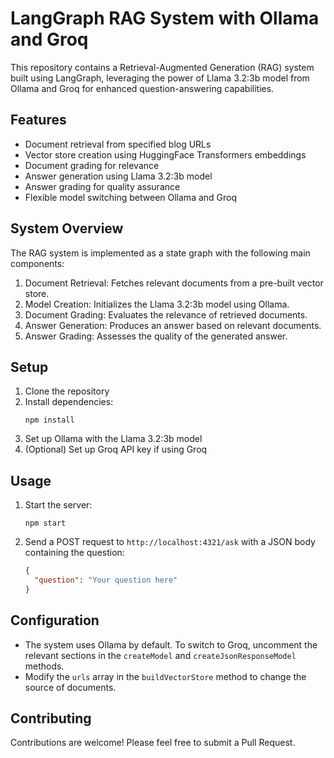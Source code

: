 # LangGraph RAG System with Ollama and Groq

This repository contains a Retrieval-Augmented Generation (RAG) system built using LangGraph, leveraging the power of Llama 3.2:3b model from Ollama and Groq for enhanced question-answering capabilities.

## Features

- Document retrieval from specified blog URLs
- Vector store creation using HuggingFace Transformers embeddings
- Document grading for relevance
- Answer generation using Llama 3.2:3b model
- Answer grading for quality assurance
- Flexible model switching between Ollama and Groq

## System Overview

The RAG system is implemented as a state graph with the following main components:

1. Document Retrieval: Fetches relevant documents from a pre-built vector store.
2. Model Creation: Initializes the Llama 3.2:3b model using Ollama.
3. Document Grading: Evaluates the relevance of retrieved documents.
4. Answer Generation: Produces an answer based on relevant documents.
5. Answer Grading: Assesses the quality of the generated answer.

## Setup

1. Clone the repository
2. Install dependencies:
   ```
   npm install
   ```
3. Set up Ollama with the Llama 3.2:3b model
4. (Optional) Set up Groq API key if using Groq

## Usage

1. Start the server:
   ```
   npm start
   ```
2. Send a POST request to `http://localhost:4321/ask` with a JSON body containing the question:
   ```json
   {
     "question": "Your question here"
   }
   ```

## Configuration

- The system uses Ollama by default. To switch to Groq, uncomment the relevant sections in the `createModel` and `createJsonResponseModel` methods.
- Modify the `urls` array in the `buildVectorStore` method to change the source of documents.

## Contributing

Contributions are welcome! Please feel free to submit a Pull Request.

